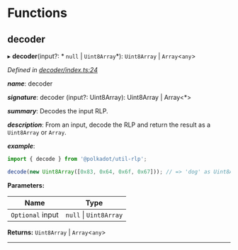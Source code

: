 

# Functions

<a id="decoder"></a>

##  decoder

▸ **decoder**(input?: * `null` &#124; `Uint8Array`*):  `Uint8Array` &#124; `Array`<`any`>

*Defined in [decoder/index.ts:24](https://github.com/polkadot-js/common/blob/7b9ca4a/packages/util-rlp/src/decoder/index.ts#L24)*

*__name__*: decoder

*__signature__*: decoder (input?: Uint8Array): Uint8Array | Array<\*>

*__summary__*: Decodes the input RLP.

*__description__*: From an input, decode the RLP and return the result as a `Uint8Array` or `Array`.

*__example__*:   

```javascript
import { decode } from '@polkadot/util-rlp';

decode(new Uint8Array([0x83, 0x64, 0x6f, 0x67])); // => 'dog' as Uint8Array
```

**Parameters:**

| Name | Type |
| ------ | ------ |
| `Optional` input |  `null` &#124; `Uint8Array`|

**Returns:**  `Uint8Array` &#124; `Array`<`any`>

___

